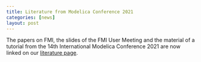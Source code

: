 ```yaml
---
title: Literature from Modelica Conference 2021 
categories: [news]
layout: post
---
```


The papers on FMI, the slides of the FMI User Meeting and the material of a tutorial from the 14th International Modelica Conference 2021 are now linked on our [literature page](https://fmi-standard.org/literature/).
